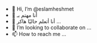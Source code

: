 - 👋 Hi, I’m @eslamheshmet
- 👀 أنا مهتم بـ 
- 🌱 أنا أتعلم حاليًا هاكر ...
- 💞️ I’m looking to collaborate on ...
- 📫 How to reach me ...

<!---
eslamheshmet/eslamheshmet is a ✨ special ✨ repository because its `README.md` (this file) appears on your GitHub profile.
You can click the Preview link to take a look at your changes.
--->
